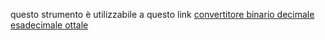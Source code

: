 questo strumento è utilizzabile a questo link  [convertitore binario decimale esadecimale ottale](https://ognistrumento.com/convertitore-binario-decimale-esadecimale-e-ottale/)